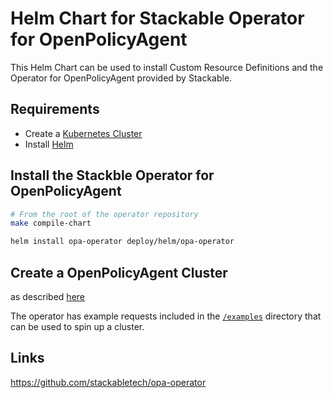 [//]: # (=============)
[//]: # (This file is automatically generated from the templates in stackabletech/operator-templating)
[//]: # (DON'T MANUALLY EDIT THIS FILE)
[//]: # (=============)

# Helm Chart for Stackable Operator for OpenPolicyAgent

This Helm Chart can be used to install Custom Resource Definitions and the Operator for OpenPolicyAgent provided by Stackable.


## Requirements

- Create a [Kubernetes Cluster](../Readme.md)
- Install [Helm](https://helm.sh/docs/intro/install/)


## Install the Stackble Operator for OpenPolicyAgent

```bash
# From the root of the operator repository
make compile-chart

helm install opa-operator deploy/helm/opa-operator
```




## Create a OpenPolicyAgent Cluster

as described [here](https://docs.stackable.tech/opa/index.html)



The operator has example requests included in the [`/examples`](https://github.com/stackabletech/opa/operator/tree/main/examples) directory that can be used to spin up a cluster.


## Links

https://github.com/stackabletech/opa-operator


